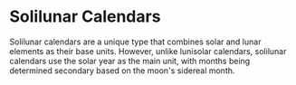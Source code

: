 # Solilunar Calendars

Solilunar calendars are a unique type that combines solar and lunar elements as their base units. However, unlike lunisolar calendars, solilunar calendars use the solar year as the main unit, with months being determined secondary based on the moon's sidereal month.
